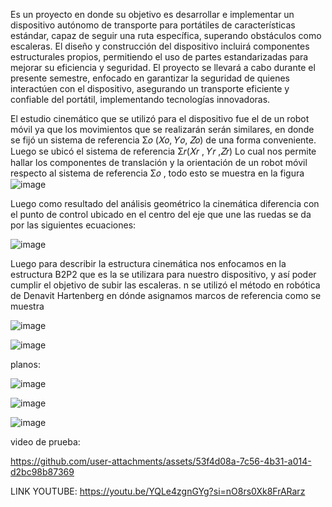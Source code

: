 Es un proyecto en donde su objetivo es desarrollar e implementar un dispositivo autónomo de transporte para portátiles de
características estándar, capaz de seguir una ruta específica, superando obstáculos
como escaleras. El diseño y construcción del dispositivo incluirá componentes
estructurales propios, permitiendo el uso de partes estandarizadas para mejorar su
eficiencia y seguridad. El proyecto se llevará a cabo durante el presente semestre,
enfocado en garantizar la seguridad de quienes interactúen con el dispositivo,
asegurando un transporte eficiente y confiable del portátil, implementando
tecnologías innovadoras.

El estudio cinemático que se utilizó para el dispositivo fue el de un robot móvil ya
que los movimientos que se realizarán serán similares, en donde se fijó un sistema
de referencia Σ𝑜
(𝑋𝑜, 𝑌𝑜, 𝑍𝑜) de una forma conveniente. Luego se ubicó el sistema
de referencia Σ𝑟(𝑋𝑟
, 𝑌𝑟 ,𝑍𝑟)
Lo cual nos permite hallar los componentes de translación y la orientación de un
robot móvil respecto al sistema de referencia Σ𝑜 , todo esto se muestra en la figura 
![image](https://github.com/user-attachments/assets/394adb42-140d-4aa1-a401-62786b973f69)

Luego como resultado del análisis geométrico la cinemática diferencia con el punto
de control ubicado en el centro del eje que une las ruedas se da por las siguientes
ecuaciones:

![image](https://github.com/user-attachments/assets/adc4e8ca-2d60-413b-b513-be3463d2859f)

Luego para describir la estructura cinemática nos enfocamos en la estructura
B2P2 que es la se utilizara para nuestro dispositivo, y así poder cumplir el objetivo
de subir las escaleras.
n se utilizó el método en robótica de Denavit
Hartenberg en dónde asignamos marcos de referencia como se muestra 


![image](https://github.com/user-attachments/assets/48bb92a9-1595-4af4-b613-8a7701b06832)


![image](https://github.com/user-attachments/assets/bb721e1c-5819-4fe2-a01f-c88c44f3d1e4)


planos: 

![image](https://github.com/user-attachments/assets/180ddfcd-d625-4f66-adb6-126f7190cf08)


![image](https://github.com/user-attachments/assets/50dd14b1-7740-4ff8-a768-e229f28cea6f)


![image](https://github.com/user-attachments/assets/3534b831-5546-4ae7-8dc2-e7e8fb687647)



video de prueba:



https://github.com/user-attachments/assets/53f4d08a-7c56-4b31-a014-d2bc98b87369




LINK YOUTUBE: https://youtu.be/YQLe4zgnGYg?si=nO8rs0Xk8FrARarz






